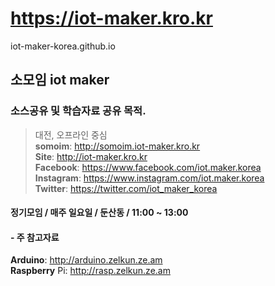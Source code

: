 # https://iot-maker.kro.kr
iot-maker-korea.github.io

## 소모임 iot maker

### 소스공유 및 학습자료 공유 목적.

> 대전, 오프라인 중심   
> __somoim__: http://somoim.iot-maker.kro.kr   
> __Site__: http://iot-maker.kro.kr   
> __Facebook__: https://www.facebook.com/iot.maker.korea  
> __Instagram__: https://www.instagram.com/iot.maker.korea  
> __Twitter__: https://twitter.com/iot_maker_korea  

#### 정기모임 / 매주 일요일 / 둔산동 / 11:00 ~ 13:00

#### - 주 참고자료
__Arduino__: http://arduino.zelkun.ze.am  
__Raspberry__ Pi: http://rasp.zelkun.ze.am

